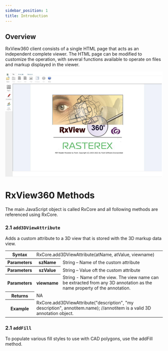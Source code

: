 ```yaml
---
sidebar_position: 1
title: Introduction
---
```



## Overview
RxView360 client consists of a single HTML page that acts as an independent complete viewer. The HTML page can be modified to customize the operation, with several functions available to operate on files and markup displayed in the viewer.

<!-- ![RxView360](./img/docusaurus-social-card.jpg) -->
![Locale Dropdown](./img/rxview.png)





# RxView360 Methods

The main JavaScript object is called RxCore and all following methods are referenced using RxCore.

### 2.1 `add3DViewAttribute`

Adds a custom attribute to a 3D view that is stored with the 3D markup data view.

<table>
  <tr>
    <th>Syntax</th>
    <td colspan="2">RxCore.add3DViewAttribute(atName, atValue, viewname)</td>
  </tr>
  <tr>
    <th>Parameters</th>
    <th>szName</th>
    <td>String – Name of the custom attribute</td>
  </tr>
  <tr>
    <th>Parameters</th>
    <th>szValue</th>
    <td>String – Value oft the custom attribute</td>
  </tr>
  <tr>
    <th>Parameters</th>
    <th>viewname</th>
    <td>String - Name of the view. The view name can be extracted from
any 3D annotation as the name property of the annotation.</td>
  </tr>
  <tr>
    <th>Returns</th>
    <td colspan="2">NA</td>
  </tr>
  <tr>
    <th>Example</th>
    <td colspan="2">RxCore.add3DViewAttribute("description", "my description", annotitem.name);
//annotitem is a valid 3D annotation object. </td>
  </tr>
</table>


### 2.1 `addFill`

To populate various fill styles to use with CAD polygons, use the addFill method.


